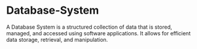 # Database-System
A Database System is a structured collection of data that is stored, managed, and accessed using software applications. It allows for efficient data storage, retrieval, and manipulation.

